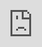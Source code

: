 ```yaml
---
layout: post2
title: 'Video: la alegría del hijo de un jugador de Peñarol al encontrar la figurita de su papá para el álbum de la Copa Libertadores'
description: 'Video: la alegría del hijo de un jugador de Peñarol al encontrar la figurita de su papá para el álbum de la Copa Libertadores de América'
category: noticias
image: 'https://media.elobservador.com.uy/p/025fdb0e5ae2f1c06c6164988421ad38/adjuntos/362/imagenes/100/513/0100513100/1000x0/smart/20240625-el-hijo-leo-coelho-celebra-haber-encontrado-la-figurita-su-papa-el-album-la-copa-libertadores.jpg'
date: 2024-06-25T14:09:00:00 +2:00:00
date_es: '25 de junio  2024 - 14:09hs'
---
```


<html>
<img style='width: 100%' src='{{ page.image | prepend: base.url }}'>
<p>Los jugadores de<strong><a href="https://www.elobservador.com.uy/futbol/video-los-jugadores-penarol-definieron-el-golazo-leonardo-fernandez-paranormal-al-pie-enfermo-n5947861" rel="follow" target="_blank"> Peñarol</a></strong> disfrutan de unos días libres en el inicio de esta semana, teniendo en cuenta que no habrá actividad ni sábado ni domingo próximos por el <a class="agrupador" href="https://www.elobservador.com.uy/tag/torneo-intermedio" rel="59888">Torneo Intermedio</a>, debido a que se llevarán a cabo las elecciones internas de los partidos políticos.</p><p>Los dirigidos por <a class="agrupador" href="https://www.elobservador.com.uy/tag/diego-aguirre" rel="47374">Diego Aguirre</a> <strong>vienen de vencer 2-0 con dos golazos de Franco González y de Leonardo Fernández,</strong> este de tiro libre, a Progreso en el Estadio Centenario por la tercera fecha.</p><p>Era imperioso que los aurinegros ganaran debido a que en el inicio de este Intermedio, habían perdido el invicto del Campeonato Uruguayo al caer en el Parque Viera 2-0 contra Wanderers, y luego igualar 1-1 frente a Racing.</p><h2>El festejo del hijo de un jugador de Peñarol por la figurita de su papá</h2><p>Justamente este martes, en el que Peñarol disfruta de una de sus jornadas libres ordenadas por el cuerpo técnico que encabeza Diego Aguirre, el hijo de un futbolista aurinegro disfrutó con su papá.</p><p> El zaguero brasileño <a class="agrupador" href="https://www.elobservador.com.uy/tag/leo-coelho" rel="67751">Léo Coelho</a> subió un video a su cuenta de Instagram en la que muestra que su hijo encontró la figurita con su nombre del álbum de la Copa Libertadores de América 2024.</p><p><strong>La cara del niño lo dice todo,</strong> porque se asombró luego de haber abierto varios sobres.</p><p>A su vez, su papá, <strong>Léo Coelho, se encargó luego de pegarla en el álbum.</strong></p><p><strong> Aquí se puede ver la sorpresa del hijo de Léo Coelho al encontrar la figurita de su papá:</strong></p><iframe allow="autoplay; fullscreen; picture-in-picture" allowfullscreen="" data-td-src-property="https://geo.dailymotion.com/player/xrvv4.html?video=x90xnt8" frameborder="0" height="100%" src="https://geo.dailymotion.com/player/xrvv4.html?video=x90xnt8" style="width:100%;height:100%;position:absolute;left:0;top:0;overflow:hidden;" width="100%"></iframe><div style='height: 30px;'><p></p>
<div style='height: 300px;'></div>
</html>
